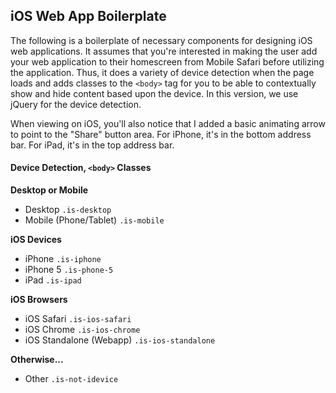 ## iOS Web App Boilerplate

The following is a boilerplate of necessary components for designing iOS web applications. It assumes that you're interested in making the user add your web application to their homescreen from Mobile Safari before utilizing the application. Thus, it does a variety of device detection when the page loads and adds classes to the `<body>` tag for you to be able to contextually show and hide content based upon the device. In this version, we use jQuery for the device detection.

When viewing on iOS, you'll also notice that I added a basic animating arrow to point to the "Share" button area. For iPhone, it's in the bottom address bar. For iPad, it's in the top address bar.

#### Device Detection, `<body>` Classes

**Desktop or Mobile**
+ Desktop `.is-desktop`
+ Mobile (Phone/Tablet)  `.is-mobile`

**iOS Devices**
+ iPhone `.is-iphone`
+ iPhone 5 `.is-phone-5`
+ iPad `.is-ipad`

**iOS Browsers**
+ iOS Safari `.is-ios-safari`
+ iOS Chrome `.is-ios-chrome`
+ iOS Standalone (Webapp) `.is-ios-standalone`

**Otherwise...**
+ Other `.is-not-idevice`
